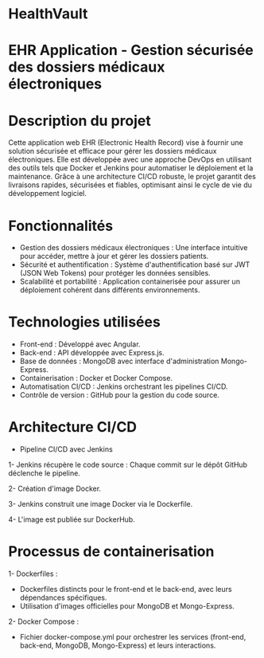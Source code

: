 # HealthVault
# EHR Application - Gestion sécurisée des dossiers médicaux électroniques

# Description du projet

Cette application web EHR (Electronic Health Record) vise à fournir une solution sécurisée et efficace pour gérer les dossiers médicaux électroniques. Elle est développée avec une approche DevOps en utilisant des outils tels que Docker et Jenkins pour automatiser le déploiement et la maintenance.
Grâce à une architecture CI/CD robuste, le projet garantit des livraisons rapides, sécurisées et fiables, optimisant ainsi le cycle de vie du développement logiciel.

# Fonctionnalités

- Gestion des dossiers médicaux électroniques : Une interface intuitive pour accéder, mettre à jour et gérer les dossiers patients.
- Sécurité et authentification : Système d'authentification basé sur JWT (JSON Web Tokens) pour protéger les données sensibles.
- Scalabilité et portabilité : Application containerisée pour assurer un déploiement cohérent dans différents environnements.
  
# Technologies utilisées

- Front-end : Développé avec Angular.
- Back-end : API développée avec Express.js.
- Base de données : MongoDB avec interface d'administration Mongo-Express.
- Containerisation : Docker et Docker Compose.
- Automatisation CI/CD : Jenkins orchestrant les pipelines CI/CD.
- Contrôle de version : GitHub pour la gestion du code source.
  
# Architecture CI/CD

- Pipeline CI/CD avec Jenkins
  
1- Jenkins récupère le code source : Chaque commit sur le dépôt GitHub déclenche le pipeline.
  
2- Création d'image Docker.

3- Jenkins construit une image Docker via le Dockerfile.

4- L'image est publiée sur DockerHub.

# Processus de containerisation

1- Dockerfiles :

- Dockerfiles distincts pour le front-end et le back-end, avec leurs dépendances spécifiques.
- Utilisation d'images officielles pour MongoDB et Mongo-Express.
  
2- Docker Compose :

- Fichier docker-compose.yml pour orchestrer les services (front-end, back-end, MongoDB, Mongo-Express) et leurs interactions.
